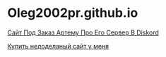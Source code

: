 # Oleg2002pr.github.io


[Сайт Под Заказ Артему Про Его Сервер В Diskord](Oleg2002pr.github.io/https/index.html)

[Купить недоделаный сайт у меня](Oleg2002pr.github.io/www/index.html)
